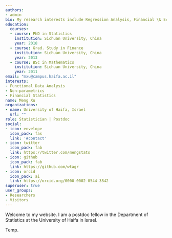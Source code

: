 ```yaml
---
authors:
- admin
bio: My research interests include Regression Analysis, Financial \& Economic Statistics and programmable matter.
education:
  courses:
  - course: PhD in Statistics
    institution: Sichuan University, China
    year: 2018
  - course: Grad. Study in Finance
    institution: Sichuan University, China
    year: 2013
  - course: BSc in Mathematics
    institution: Sichuan University, China
    year: 2011
email: "mxu@campus.haifa.ac.il"
interests:
- Functional Data Analysis
- Non-parametrics
- Financial Statistics
name: Meng Xu
organizations:
- name: University of Haifa, Israel
  url: ""
role: Statistician | Postdoc
social:
- icon: envelope
  icon_pack: fas
  link: '#contact'
- icon: twitter
  icon_pack: fab
  link: https://twitter.com/mengstats
- icon: github
  icon_pack: fab
  link: https://github.com/wtagr
- icon: orcid
  icon_pack: ai
  link: https://orcid.org/0000-0002-0544-3842
superuser: true
user_groups:
- Researchers
- Visitors
---
```


Welcome to my website. I am a postdoc fellow in the Department of Statistics at the University of Haifa in Israel.

Temp. 
